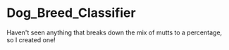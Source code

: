# Dog_Breed_Classifier

Haven't seen anything that breaks down the mix of mutts to a percentage, so I created one! 
